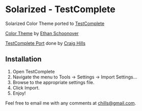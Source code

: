 # Solarized - TestComplete

Solarized Color Theme ported to [TestComplete](http://www.automatedqa.com/products/testcomplete/)

[Color Theme](https://github.com/altercation/solarized) by [Ethan Schoonover](http://ethanschoonover.com/solarized)

[TestComplete Port](https://github.com/chills42/testcomplete-colors-solarized) done by [Craig Hills](https://github.com/chills42)

## Installation

1. Open TestComplete
2. Navigate the menu to Tools -> Settings -> Import Settings...
3. Browse to the appropriate settings file.
4. Click Import.
5. Enjoy!

Feel free to email me with any comments at [chills@gmail.com](mailto:chills@gmail.com).